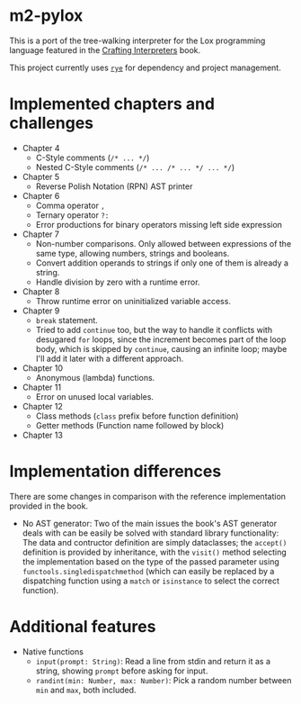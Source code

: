 # m2-pylox

This is a port of the tree-walking interpreter for the Lox programming language featured in the [Crafting Interpreters](https://craftinginterpreters.com/) book.

This project currently uses [`rye`](https://rye-up.com/) for dependency and project management.

# Implemented chapters and challenges

* Chapter 4
    - C-Style comments (`/* ... */`)
    - Nested C-Style comments (`/* ... /* ... */ ... */`)
* Chapter 5
    - Reverse Polish Notation (RPN) AST printer
* Chapter 6
    - Comma operator `,`
    - Ternary operator `?:`
    - Error productions for binary operators missing left side expression
* Chapter 7
    - Non-number comparisons. Only allowed between expressions of the same type, allowing numbers, strings and booleans.
    - Convert addition operands to strings if only one of them is already a string.
    - Handle division by zero with a runtime error.
* Chapter 8
    - Throw runtime error on uninitialized variable access.
* Chapter 9
    - `break` statement.
    - Tried to add `continue` too, but the way to handle it conflicts with desugared `for` loops, since the increment becomes part of the loop body, which is skipped by `continue`, causing an infinite loop; maybe I'll add it later with a different approach.
* Chapter 10
    - Anonymous (lambda) functions.
* Chapter 11
    - Error on unused local variables.
* Chapter 12
    - Class methods (`class` prefix before function definition)
    - Getter methods (Function name followed by block)
* Chapter 13

# Implementation differences

There are some changes in comparison with the reference implementation provided in the book.

* No AST generator: Two of the main issues the book's AST generator deals with can be easily be solved with standard library functionality: The data and contructor definition are simply dataclasses; the `accept()` definition is provided by inheritance, with the `visit()` method selecting the implementation based on the type of the passed parameter using `functools.singledispatchmethod` (which can easily be replaced by a dispatching function using a `match` or `isinstance` to select the correct function).

# Additional features

* Native functions
    - `input(prompt: String)`: Read a line from stdin and return it as a string, showing `prompt` before asking for input.
    - `randint(min: Number, max: Number)`: Pick a random number between `min` and `max`, both included.